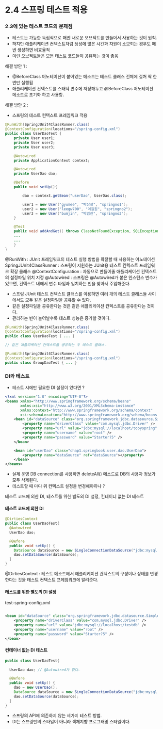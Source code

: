 
# 2.4 스프링 테스트 적용

### 2.3에 있는 테스트 코드의 문제점
- 테스트는 가능한 독립적으로 매번 새로운 오브젝트를 만들어서 사용하는 것이 원칙.
- 하지만 애플리케이션 컨텍스트처럼 생성에 많은 시간과 자원이 소모되는 경우도 매번 생성하면 비효율적
- 이런 오브젝트들은 모든 테스트 코드들이 공유하는 것이 좋음

해결 방안 1 : 
- @BeforeClass 어노테이션이 붙어있는 메소드는 테스트 클래스 전체에 걸쳐 딱 한번만 실행됨 
- 애플리케이션 컨텍스트를 스태틱 변수에 저장해두고 @BeforeClass 어노테이션 메소드로 초기화 하고 사용함.

해결 방안 2 :
- 스프링의 테스트 컨텍스트 프레임워크 적용

```java
@RunWith(SpringJUnit4ClassRunner.class)
@ContextConfiguration(locations="/spring-config.xml")
public class UserDaoTest {
    private User user1;
    private User user2;
    private User user3;

    @Autowired
    private ApplicationContext context;

    @Autowired
    private UserDao dao;

    @Before
    public void setUp(){

        dao = context.getBean("userDao", UserDao.class);

        user1 = new User("gyumee", "박상철", "springno1");
        user2 = new User("leegw700", "이길원", "springno2");
        user3 = new User("bumjin", "박범진", "springno3");
    }

    @Test
    public void addAndGet() throws ClassNotFoundException, SQLException {
    ...
    ...
    }
}
```

@RunWith : JUnit 프레임워크의 테스트 실행 방법을 확잘할 때 사용하는 어노테이션
SpringJUnit4ClassRunner : 스프링이 지원하는 JUnit용 테스트 컨텍스트 프레임워크 확장 클래스
@ContextConfiguration : 자동으로 만들어줄 애플리케이션 컨텍스트의 설정파일 위치 지정
@Autowired : 스프링은 @Autowired가 붙은 인스턴스 변수가 있으면, 컨텍스트 내에서 변수 타입과 일치하는 빈을 찾아서 주입해준다.

- 스프링 JUnit 테스트 컨텍스트 클래스를 이용하면 여러 개의 테스트 클래스들 사이에서도 모두 같은 설정파일을 공유할 수 있다.
- 같은 설정파일을 공유한다는 것은 같은 애플리케이션 컨텍스트를 공유한다는 것이다.
- 관리하는 빈이 늘어날수록 테스트 성능은 증가할 것이다.

```java
@RunWith(SpringJUnit4ClassRunner.class)
@ContextConfiguration(locations="/spring-config.xml")
public class UserDaoTest { ... }

// 같은 애플리케이션 컨텍스트를 공유하는 두 테스트 클래스.

@RunWith(SpringJUnit4ClassRunner.class)
@ContextConfiguration(locations="/spring-config.xml")
public class GroupDaoTest { ... }
```

### DI와 테스트
- 테스트 시에만 필요한 DI 설정이 있다면 ?

```xml
<?xml version="1.0" encoding="UTF-8"?>
<beans xmlns="http://www.springframework.org/schema/beans"
       xmlns:xsi="http://www.w3.org/2001/XMLSchema-instance"
       xmlns:context="http://www.springframework.org/schema/context"
       xsi:schemaLocation="http://www.springframework.org/schema/beans http://www.springframework.org/schema/beans/spring-beans.xsd http://www.springframework.org/schema/context http://www.springframework.org/schema/context/spring-context.xsd">
    <bean id="dataSource" class="org.springframework.jdbc.datasource.SimpleDriverDataSource">
        <property name="driverClass" value="com.mysql.jdbc.Driver" />
        <property name="url" value="jdbc:mysql://localhost/tobyspring" />
        <property name="username" value="root" />
        <property name="password" value="Starter?5" />
    </bean>

    <bean id="userDao" class="chap1.springbook.user.dao.UserDao">
        <property name="dataSource" ref="dataSource"></property>
    </bean>
</beans>
```

- 실제 운영 DB connection를 사용하면 deleteAll() 메소드로 DB의 사용자 정보가 모두 삭제된다.
- 테스트할 때 마다 위 컨텍스트 설정을 변경해야하나 ?

테스트 코드에 의한 DI, 테스트를 위한 별도의 DI 설정, 컨테이너 없는 DI 테스트

#### 테스트 코드에 의한 DI

```java
@DirtiesContext
public class UserDaoTest{
  @Autowired
  UserDao dao;

  @Before
  public void setUp() {
    DataSource dataSource = new SingleConnectionDataSource("jdbc:mysql://localhost/testdb",...);
    dao.setDataSource(dataSource);
  }
}
```

@DirtiesContext : 테스트 메소드에서 애플리케이션 컨텍스트의 구성이나 상태를 변경한다는 것을 테스트 컨텍스트 프레임워크에 알려준다.

#### 테스트를 위한 별도의 DI 설정

test-spring-config.xml

```xml

<bean id="dataSource" class="org.springframework.jdbc.datasource.SimpleDriverDataSource">
    <property name="driverClass" value="com.mysql.jdbc.Driver" />
    <property name="url" value="jdbc:mysql://localhost/testdb" />
    <property name="username" value="root" />
    <property name="password" value="Starter?5" />
</bean>

```

#### 컨테이너 없는 DI 테스트

```java
public class UserDaoTest{
  
  UserDao dao; // @Autowired가 없다.

  @Before
  public void setUp() {
    dao = new UserDao();
    DataSource dataSource = new SingleConnectionDataSource("jdbc:mysql://localhost/testdb",...);
    dao.setDataSource(dataSource);
  }
}
```


- 스프링의 API에 의존하지 않는 세가지 테스트 방법.
- DI는 스프링만의 스타일이 아니라 객체지향 프로그래밍 스타일이다.



